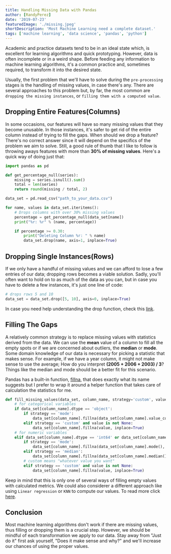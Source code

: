 ```yaml
---
title: Handling Missing Data with Pandas
author: [RandyPerez]
date: '2019-07-23'
featuredImage: './missing.jpeg'
shortDescription: 'Most Machine Learning need a complete dataset.'
tags: ['machine learning', 'data science', 'pandas', 'python']
---
```


Academic and practice datasets tend to be in an ideal state which, is excellent for learning algorithms and quick prototyping. However, data is often incomplete or in a weird shape. Before feeding any information to machine learning algorithms, it's a common practice and, sometimes required, to transform it into the desired state.

Usually, the first problem that we'll have to solve during the `pre-processing` stages is the handling of missing values, in case there's any. There are several approaches to this problem but, by far, the most common are `dropping the missing instances`, or `filling them with a computed value`.

## Dropping Entire Features(Columns)

In some occasions, our features will have so many missing values that they become unusable. In those instances, it's safer to get rid of the entire column instead of trying to fill the gaps. When should we drop a feature? There's no correct answer since it will depend on the specifics of the problem we aim to solve. Still, a good rule of thumb that I like to follow is throwing aways features with more than **30% of missing values**. Here's a quick way of doing just that:

```python
import pandas as pd

def get_percentage_null(series):
	missing = series.isnull().sum()
	total = len(series)
	return round(missing / total, 2)

data_set = pd.read_csv("path_to_your_data.csv")

for name, values in data_set.iteritems():
	# Drops columns with over 30% missing values
    percentage = get_percentage_null(data_set[name])
    print("%r: %r" % (name, percentage))

    if percentage >= 0.30:
        print("Deleting Column %r: " % name)
        data_set.drop(name, axis=1, inplace=True)
```

## Dropping Single Instances(Rows)

If we only have a handful of missing values and we can afford to lose a few entries of our data; dropping rows becomes a viable solution. Sadly, you'll often want to hold on to as much of the data as you can, but in case you have to delete a few instances, it's just one line of code:

```python
# drops rows 5 and 10
data_set = data_set.drop([5, 10], axis=0, inplace=True)
```

In case you need help understanding the drop function, check this [link](https://www.shanelynn.ie/using-pandas-dataframe-creating-editing-viewing-data-in-python/).

## Filling The Gaps

A relatively common strategy is to replace missing values with statistics derived from the data. We can use the **mean** value of a column to fill all the empty spots or if we are concerned about outliers, the **median** or **mode**. Some domain knowledge of our data is necessary for picking a statistic that makes sense. For example, if we have a year column, it might not make sense to use the average; How do you interpret **(2005 + 2006 + 2003) / 3**? Things like the median and mode should be a better fit for this scenario.

Pandas has a built-in function, [fillna](https://pandas.pydata.org/pandas-docs/stable/reference/api/pandas.DataFrame.fillna.html), that does exactly what its name suggests but I prefer to wrap it around a helper function that takes care of calculation the statistics for me.

```python
def fill_missing_values(data_set, column_name, strategy='custom', value=None):
	# for categorical variables
    if data_set[column_name].dtype == 'object':
        if strategy == 'mode':
            data_set[column_name].fillna(data_set[column_name].value_counts().idxmax(), inplace=True)
        elif strategy == 'custom' and value is not None:
            data_set[column_name].fillna(value, inplace=True)
    # for numeric variables
    elif data_set[column_name].dtype == 'int64' or data_set[column_name].dtype == 'float64':
        if strategy == 'mode':
            data_set[column_name].fillna(data_set[column_name].mode(), inplace=True)
        elif strategy == 'median':
            data_set[column_name].fillna(data_set[column_name].median(), inplace=True)
        # custom means "whatever value you want"
        elif strategy == 'custom' and value is not None:
            data_set[column_name].fillna(value, inplace=True)
```

Keep in mind that this is only one of several ways of filling empty values with calculated metrics. We could also considerer a different approach like using `Linear regression` or `KNN` to compute our values. To read more click [here](https://towardsdatascience.com/how-to-handle-missing-data-8646b18db0d4).

## Conclusion

Most machine learning algorithms don't work if there are missing values, thus filling or dropping them is a crucial step. However, we should be mindful of each transformation we apply to our data. Stay away from "Just do it" first ask yourself, "Does it make sense and why?" and we'll increase our chances of using the proper values.
